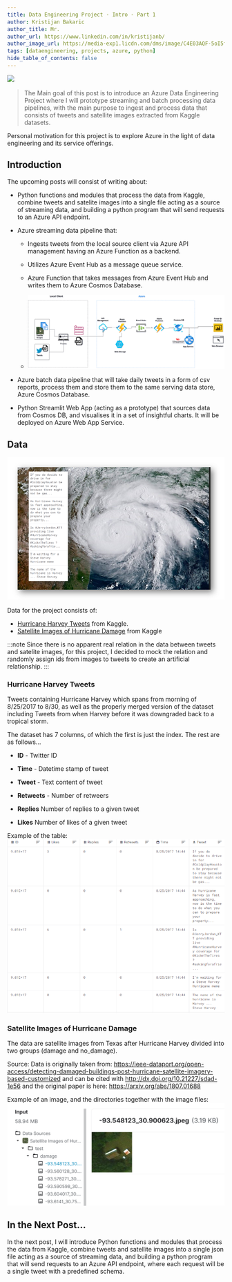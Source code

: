 ```yaml
---
title: Data Engineering Project - Intro - Part 1
author: Kristijan Bakaric
author_title: Mr.
author_url: https://www.linkedin.com/in/kristijanb/
author_image_url: https://media-exp1.licdn.com/dms/image/C4E03AQF-5oI5fHJPjw/profile-displayphoto-shrink_800_800/0/1606336983715?e=1620259200&v=beta&t=VvBP6s8IMDUwKDfvj6B3c-gGmN3IfioALIAboXg_DGE
tags: [dataengineering, projects, azure, python]
hide_table_of_contents: false
---
```


![](https://images.unsplash.com/photo-1584033844021-260872c289d2?ixid=MXwxMjA3fDB8MHxwaG90by1wYWdlfHx8fGVufDB8fHw%3D&ixlib=rb-1.2.1&auto=format&fit=crop&w=1950&q=80)


> The Main goal of this post is to introduce an Azure Data Engineering Project where I will prototype streaming and batch processing data pipelines, with the main purpose to ingest and process data that consists of tweets and satellite images extracted from Kaggle datasets.

Personal motivation for this project is to explore Azure in the light of data engineering and its service offerings.


<!--truncate-->

## Introduction

The upcoming posts will consist of writing about:

  - Python functions and modules that process the data from Kaggle, combine tweets and satelite images into a single file acting as a source of streaming data, and building a python program that will send requests to an Azure API endpoint. 

  -  Azure streaming data pipeline that:
       - Ingests tweets from the local source client via Azure API management having an Azure Function as a backend.
       - Utilizes Azure Event Hub as a message queue service.
       - Azure Function that takes messages from Azure Event Hub and writes them to Azure Cosmos Database.
  
       - ![](./2021-02-28-data-engineering-part1/streaming-pipeline.png)

  - Azure batch data pipeline that will take daily tweets in a form of csv reports, process them and store them to the same serving data store, Azure Cosmos Database.

  - Python Streamlit Web App (acting as a prototype) that sources data from Cosmos DB, and visualises it in a set of insightful charts. It will be deployed on Azure Web App Service. 

## Data

![](./2021-02-28-data-engineering-part1/data.png)

Data for the project consists of:

- [Hurricane Harvey Tweets](https://www.kaggle.com/dan195/hurricaneharvey) from Kaggle.
- [Satellite Images of Hurricane Damage](https://www.kaggle.com/kmader/satellite-images-of-hurricane-damage) from Kaggle

:::note
 Since there is no apparent real relation in the data between tweets and satelite images, for this project, I decided to mock the relation and randomly assign ids from images to tweets to create an artificial relationship.
:::


### Hurricane Harvey Tweets

Tweets containing Hurricane Harvey which spans from morning of 8/25/2017 to 8/30, as well as the properly merged version of the dataset including Tweets from when Harvey before it was downgraded back to a tropical storm.

The dataset has 7 columns, of which the first is just the index. The rest are as follows...

  - **ID** - Twitter ID

  - **Time** - Datetime stamp of tweet
   
  - **Tweet** - Text content of tweet
 
  - **Retweets** - Number of retweers
 
  - **Replies** Number of replies to a given tweet
 
  - **Likes** Number of likes of a given tweet

Example of the table:
![](./2021-02-28-data-engineering-part1/tweets-example.png)

### Satellite Images of Hurricane Damage

The data are satellite images from Texas after Hurricane Harvey divided into two groups (damage and no_damage). 

Source: Data is originally taken from: https://ieee-dataport.org/open-access/detecting-damaged-buildings-post-hurricane-satellite-imagery-based-customized and can be cited with http://dx.doi.org/10.21227/sdad-1e56 and the original paper is here: https://arxiv.org/abs/1807.01688


Example of an image, and the directories together with the image files:
![](./2021-02-28-data-engineering-part1/image-example.png)


## In the Next Post...

In the next post, I will introduce Python functions and modules that process the data from Kaggle, combine tweets and satellite images into a single json file acting as a source of streaming data, and building a python program that will send requests to an Azure API endpoint, where each request will be a single tweet with a predefined schema. 

